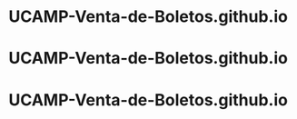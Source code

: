 # UCAMP-Venta-de-Boletos.github.io
# UCAMP-Venta-de-Boletos.github.io
# UCAMP-Venta-de-Boletos.github.io

